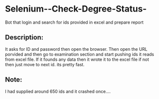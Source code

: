 # Selenium--Check-Degree-Status-
 Bot that login and search for ids provided in excel and prepare report

## Description:
It asks for ID and password then open the browser. Then open the URL porvided and then go to examination section and start pushing ids it reads from excel file. If it founds any data then it wrote it to the excel file if not then just move to next id. its pretty fast.

## Note:
I had supplied around 650 ids and it crashed once....
